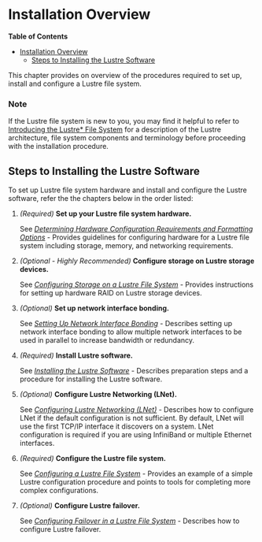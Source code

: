 # Installation Overview

**Table of Contents**

- [Installation Overview](#installation-overview)
    * [Steps to Installing the Lustre Software](#steps-to-installing-the-lustre-software)

This chapter provides on overview of the procedures required to set up, install and configure a Lustre file system.

### Note

If the Lustre file system is new to you, you may find it helpful to refer to [Introducing the Lustre* File System](02-Introducing%20the%20Lustre%20File%20System.md) for a description of the Lustre architecture, file system components and terminology before proceeding with the installation procedure.

## Steps to Installing the Lustre Software

To set up Lustre file system hardware and install and configure the Lustre software, refer the the chapters below in the order listed:

1. *(Required)* **Set up your Lustre file system hardware.**

   See [*Determining Hardware Configuration Requirements and Formatting Options*](02.02-Determining%20Hardware%20Configuration%20Requirements%20and%20Formatting%20Options.md) - Provides guidelines for configuring hardware for a Lustre file system including storage, memory, and networking requirements.

2. *(Optional - Highly Recommended)* **Configure storage on Lustre storage devices.**

   See [*Configuring Storage on a Lustre File System*](02.03-Configuring%20Storage%20on%20a%20Lustre%20File%20System.md) - Provides instructions for setting up hardware RAID on Lustre storage devices.

3. *(Optional)* **Set up network interface bonding.**

   See [*Setting Up Network Interface Bonding*](02.04-Setting%20Up%20Network%20Interface%20Bonding.md) - Describes setting up network interface bonding to allow multiple network interfaces to be used in parallel to increase bandwidth or redundancy.

4. *(Required)* **Install Lustre software.**

   See [*Installing the Lustre Software*](02.05-Installing%20the%20Lustre%20Software.md) - Describes preparation steps and a procedure for installing the Lustre software.

5. *(Optional)* **Configure Lustre Networking (LNet).**

   See [*Configuring Lustre Networking (LNet)*](02.06-Configuring%20Lustre%20Networking%20(LNet).md) - Describes how to configure LNet if the default configuration is not sufficient. By default, LNet will use the first TCP/IP interface it discovers on a system. LNet configuration is required if you are using InfiniBand or multiple Ethernet interfaces.

6. *(Required)* **Configure the Lustre file system.**

   See [*Configuring a Lustre File System*](02.07-Configuring%20a%20Lustre%20File%20System.md) - Provides an example of a simple Lustre configuration procedure and points to tools for completing more complex configurations.

7. *(Optional)* **Configure Lustre failover.**

   See [*Configuring Failover in a Lustre File System*](02.08-Configuring%20Failover%20in%20a%20Lustre%20File%20System.md) - Describes how to configure Lustre failover.

